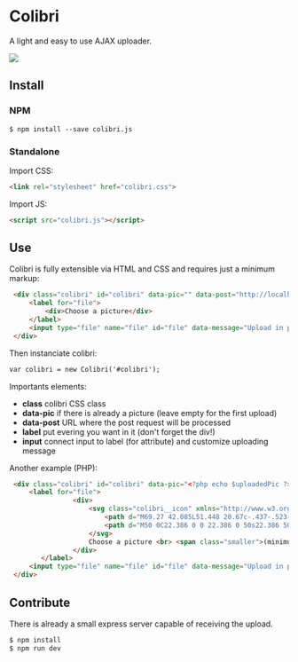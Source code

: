 # Colibri

A light and easy to use AJAX uploader.

![](https://media.giphy.com/media/l4FGp62U3cIVgrTxu/giphy.gif)

## Install

### NPM

```
$ npm install --save colibri.js
```

### Standalone

Import CSS:

```html
<link rel="stylesheet" href="colibri.css">
```

Import JS:

```html
<script src="colibri.js"></script>
```

## Use

Colibri is fully extensible via HTML and CSS and requires just a minimum markup:

```html
 <div class="colibri" id="colibri" data-pic="" data-post="http://localhost:5000/upload">
     <label for="file">
         <div>Choose a picture</div>
     </label>
     <input type="file" name="file" id="file" data-message="Upload in progress...">
 </div>
```

Then instanciate colibri:

```html
var colibri = new Colibri('#colibri');
```

Importants elements:

* **class** colibri CSS class
* **data-pic** if there is already a picture (leave empty for the first upload) 
* **data-post** URL where the post request will be processed
* **label** put evering you want in it (don't forget the div!)
* **input** connect input to label (for attribute) and customize uploading message

Another example (PHP):

```html
 <div class="colibri" id="colibri" data-pic="<?php echo $uploadedPic ?>" data-post="/upload.php">
     <label for="file">
                <div>
                    <svg class="colibri__icon" xmlns="http://www.w3.org/2000/svg" viewBox="0 0 100 100">
                        <path d="M69.27 42.085L51.448 20.67c-.437-.523-.95-.714-1.447-.68-.496-.034-1.01.157-1.447.68L30.73 42.086c-1.1 1.32-.462 3.494 1.445 3.494h7.48v32.385c0 1.116.93 2.047 2.046 2.047h16.6c1.115 0 2.046-.93 2.046-2.047V45.58h7.48c1.906 0 2.545-2.176 1.445-3.495z"/>
                        <path d="M50 0C22.386 0 0 22.386 0 50s22.386 50 50 50 50-22.386 50-50S77.614 0 50 0zm0 92C26.804 92 8 73.195 8 50 8 26.804 26.804 8 50 8c23.195 0 42 18.804 42 42 0 23.195-18.805 42-42 42z"/>
                    </svg>
                    Choose a picture <br> <span class="smaller">(minimum 1280px)</span>
                </div>
        </label>
     <input type="file" name="file" id="file" data-message="Upload in progress...">
 </div>
```

## Contribute

There is already a small express server capable of receiving the upload.

```bash
$ npm install
$ npm run dev
```

